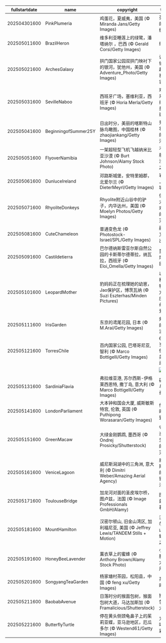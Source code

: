 |fullstartdate|name|copyright|title|image|
|--|--|--|--|--|
202504301600|PinkPlumeria|鸡蛋花，夏威夷，美国 (© Miranda Jans/Getty Images)|芬芳的传统|![](/zh-CN/2025/05/202504301600PinkPlumeria.jpg)|
202505011600|BrazilHeron|维多利亚睡莲上的绿鹭，潘塔纳尔 ，巴西 (© Gerald Corsi/Getty Images)|绿鹭|![](/zh-CN/2025/05/202505011600BrazilHeron.jpg)|
202505021600|ArchesGalaxy|拱门国家公园双拱门映衬下的银河，犹他州，美国 (© Adventure_Photo/Getty Images)|让我们一起庆祝宇宙|![](/zh-CN/2025/05/202505021600ArchesGalaxy.jpg)|
202505031600|SevilleNaboo|西班牙广场，塞维利亚，西班牙 (© Horia Merla/Getty Images)|欢迎来到纳布星球！|![](/zh-CN/2025/05/202505031600SevilleNaboo.jpg)|
202505041600|BeginningofSummer25Y|日出时分，美丽的喀斯特山脉鸟瞰图，中国桂林 (© zhaojiankang/Getty Images)|秀美壮丽的山河|![](/zh-CN/2025/05/202505041600BeginningofSummer25Y.jpg)|
202505051600|FlyoverNamibia|一架超轻型飞机飞越纳米比亚沙漠 (© Burt Johnson/Alamy Stock Photo)|不一般的沙漠之旅|![](/zh-CN/2025/05/202505051600FlyoverNamibia.jpg)|
202505061600|DunluceIreland|邓路斯城堡，安特里姆郡，北爱尔兰 (© DieterMeyrl/Getty Images)|岩石上的城堡|![](/zh-CN/2025/05/202505061600DunluceIreland.jpg)|
202505071600|RhyoliteDonkeys|Rhyolite附近山谷中的驴子，内华达州，美国 (© Moelyn Photos/Getty Images)|值得大声欢呼的一天|![](/zh-CN/2025/05/202505071600RhyoliteDonkeys.jpg)|
202505081600|CuteChameleon|普通变色龙 (© Photostock-Israel/SPL/Getty Images)|融入又突出|![](/zh-CN/2025/05/202505081600CuteChameleon.jpg)|
202505091600|Castildetierra|巴尔德纳斯雷亚尔斯自然公园的卡斯蒂尔德蒂拉，纳瓦拉，西班牙 (© Eloi_Omella/Getty Images)|童话烟囱！|![](/zh-CN/2025/05/202505091600Castildetierra.jpg)|
202505101600|LeopardMother|豹妈妈正在梳理她的幼崽，Jao保护区，博茨瓦纳 (© Suzi Eszterhas/Minden Pictures)|以猫科动物的方式庆祝母爱！|![](/zh-CN/2025/05/202505101600LeopardMother.jpg)|
202505111600|IrisGarden|东京的鸢尾花园, 日本 (© M.Arai/Getty Images)|紫色的波浪|![](/zh-CN/2025/05/202505111600IrisGarden.jpg)|
202505121600|TorresChile|百内国家公园, 巴塔哥尼亚, 智利 (© Marco Bottigelli/Getty Images)|66岁，依然美丽动人|![](/zh-CN/2025/05/202505121600TorresChile.jpg)|
||||![](/zh-CN/2025/05/.jpg)|
202505131600|SardiniaFlavia|弗拉维亚港, 苏尔西斯-伊格莱西恩特, 撒丁岛, 意大利 (© Marco Bottigelli/Getty Images)|矿石与传奇|![](/zh-CN/2025/05/202505131600SardiniaFlavia.jpg)|
202505141600|LondonParliament|大本钟和国会大厦, 威斯敏斯特宫, 伦敦, 英国 (© Puthipong Worasaran/Getty Images)|伦敦时间到！|![](/zh-CN/2025/05/202505141600LondonParliament.jpg)|
202505151600|GreenMacaw|大绿金刚鹦鹉, 墨西哥 (© Ondrej Prosicky/Shutterstock)|守护濒危生命的一天|![](/zh-CN/2025/05/202505151600GreenMacaw.jpg)|
202505161600|VeniceLagoon|威尼斯潟湖中的三角洲, 意大利 (© Dimitri Weber/Amazing Aerial Agency)|威尼斯式的“甜蜜生活”|![](/zh-CN/2025/05/202505161600VeniceLagoon.jpg)|
202505171600|ToulouseBridge|加龙河对面的圣皮埃尔桥，图卢兹，法国 (© Image Professionals GmbH/Alamy)|图卢兹的暮色|![](/zh-CN/2025/05/202505171600ToulouseBridge.jpg)|
202505181600|MountHamilton|汉密尔顿山, 旧金山湾区, 加利福尼亚, 美国 (© Jeffrey Lewis/TANDEM Stills + Motion)|汉密尔顿山的蜿蜒之路|![](/zh-CN/2025/05/202505181600MountHamilton.jpg)|
202505191600|HoneyBeeLavender|薰衣草上的蜜蜂 (© Anthony Brown/Alamy Stock Photo)|小翅膀，大作用|![](/zh-CN/2025/05/202505191600HoneyBeeLavender.jpg)|
202505201600|SongyangTeaGarden|杨家塘村茶园，松阳县，中国 (© feng xu/Getty Images)|茶歇时光|![](/zh-CN/2025/05/202505201600SongyangTeaGarden.jpg)|
202505211600|BaobabAvenue|日落时分的猴面包树，猴面包树大道，马达加斯加 (© Framalicious/Shutterstock)|猴面包树大道|![](/zh-CN/2025/05/202505211600BaobabAvenue.jpg)|
202505221600|ButterflyTurtle|停在黄头侧颈龟鼻子上的茱莉亚蝶，亚马逊地区，厄瓜多尔 (© Westend61/Getty Images)|为龟喝彩！|![](/zh-CN/2025/05/202505221600ButterflyTurtle.jpg)|
